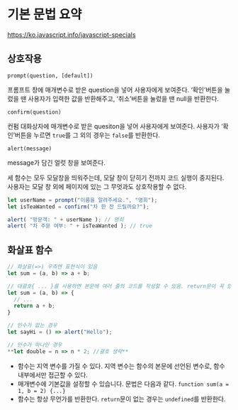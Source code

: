 # 기본 문법 요약

https://ko.javascript.info/javascript-specials

## 상호작용

```
prompt(question, [default])
```

프롬프트 창에 매개변수로 받은 question을 넣어 사용자에게 보여준다. ‘확인’버튼을 눌렀을 땐 사용자가 입력한 값을 반환해주고, ‘취소’버튼을 눌렀을 땐 null을 반환한다.

```
confirm(question)
```

컨펌 대화상자에 매개변수로 받은 quesiton을 넣어 사용자에게 보여준다. 사용자가 ‘확인’버튼을 누르면 `true`를 그 외의 경우는 `false`를 반환한다.

```
alert(message)
```

message가 담긴 얼럿 창을 보여준다.

세 함수는 모두 모달창을 띄워주는데, 모달 창이 닫히기 전까지 코드 실행이 중지된다. 사용자는 모달 창 외에 페이지에 있는 그 무엇과도 상호작용할 수 없다.

```jsx
let userName = prompt("이름을 알려주세요.", "영희");
let isTeaWanted = confirm("차 한 잔 드릴까요?");

alert( "방문객: " + userName ); // 영희
alert( "차 주문 여부: " + isTeaWanted ); // true
```

## 화살표 함수

```jsx
// 화살표(=>) 우측엔 표현식이 있음
let sum = (a, b) => a + b;

// 대괄호{ ... }를 사용하면 본문에 여러 줄의 코드를 작성할 수 있음. return문이 꼭 있어야 함.
let sum = (a, b) => {
  // ...
  return a + b;
}

// 인수가 없는 경우
let sayHi = () => alert("Hello");

// 인수가 하나인 경우
**let double = n => n * 2; //괄호 생략**
```

- 함수는 지역 변수를 가질 수 있다. 지역 변수는 함수의 본문에 선언된 변수로, 함수 내부에서만 접근할 수 있다.
- 매개변수에 기본값을 설정할 수 있습니다. 문법은 다음과 같다. `function sum(a = 1, b = 2) {...}`
- 함수는 항상 무언가를 반환한다. `return`문이 없는 경우는 `undefined`를 반환한다.